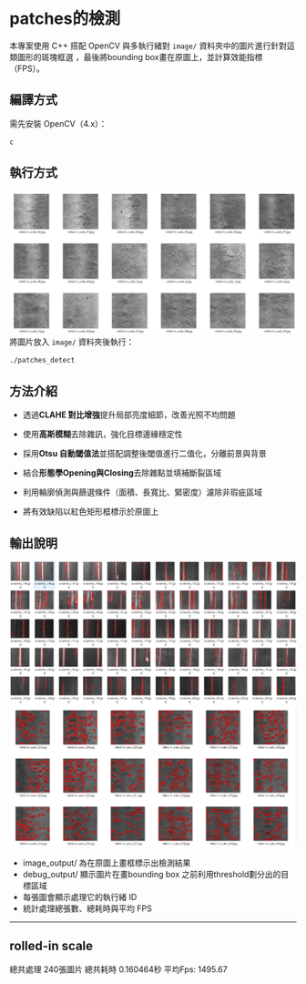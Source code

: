 # patches的檢測

本專案使用 C++ 搭配 OpenCV 與多執行緒對 `image/` 資料夾中的圖片進行針對這類圖形的斑塊框選
，最後將bounding box畫在原圖上，並計算效能指標（FPS）。

##  編譯方式

需先安裝 OpenCV（4.x）：

```bash
c

```

##  執行方式
![image](https://github.com/langz824/threaded_opencv_demo/blob/scale_detector/input.png)
將圖片放入 `image/` 資料夾後執行：

```bash
./patches_detect
```
##  方法介紹
- 透過**CLAHE 對比增強**提升局部亮度細節，改善光照不均問題

- 使用**高斯模糊**去除雜訊，強化目標邊緣穩定性

- 採用**Otsu 自動閾值法**並搭配調整後閾值進行二值化，分離前景與背景

- 結合**形態學Opening與Closing**去除雜點並填補斷裂區域

- 利用輪廓偵測與篩選條件（面積、長寬比、緊密度）濾除非瑕疵區域

- 將有效缺陷以紅色矩形框標示於原圖上
##  輸出說明
![image](https://github.com/langz824/threaded_opencv_demo/blob/scale_detector/output.png)
![image](https://github.com/langz824/threaded_opencv_demo/blob/scale_detector/output2.png)
- image_output/ 為在原圖上畫框標示出檢測結果
- debug_output/ 顯示圖片在畫bounding box 之前利用threshold劃分出的目標區域
- 每張圖會顯示處理它的執行緒 ID
- 統計處理總張數、總耗時與平均 FPS

---
## rolled-in scale 
總共處理  240張圖片
總共耗時  0.160464秒
平均Fps: 1495.67
